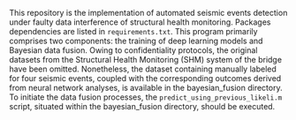 This repository is the implementation of automated seismic events detection under faulty data interference of structural health monitoring. Packages dependencies are listed in `requirements.txt`. This program primarily comprises two components: the training of deep learning models and Bayesian data fusion. Owing to confidentiality protocols, the original datasets from the Structural Health Monitoring (SHM) system of the bridge have been omitted. Nonetheless, the dataset containing manually labeled for four seismic events, coupled with the corresponding outcomes derived from neural network analyses, is available in the bayesian_fusion directory. To initiate the data fusion processes, the `predict_using_previous_likeli.m` script, situated within the bayesian_fusion directory, should be executed.
